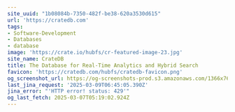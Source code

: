 ```yaml
---
site_uuid: "1b08084b-7350-482f-be38-620a3530d615"
url: 'https://cratedb.com'
tags:
- Software-Development
- Databases
- database
image: 'https://crate.io/hubfs/cr-featured-image-23.jpg'
site_name: CrateDB
title: The Database for Real-Time Analytics and Hybrid Search
favicon: 'https://cratedb.com/hubfs/cratedb-favicon.png'
og_screenshot_url: https://og-screenshots-prod.s3.amazonaws.com/1366x768/80/false/d267c407ebe8b02462c66dc625810882c1d58d3dc31b185f0927fbfe4b949691.jpeg
last_jina_request: '2025-03-09T06:45:05.390Z'
jina_error: "'HTTP error! status: 429'"
og_last_fetch: 2025-03-07T05:19:02.924Z
---
```



